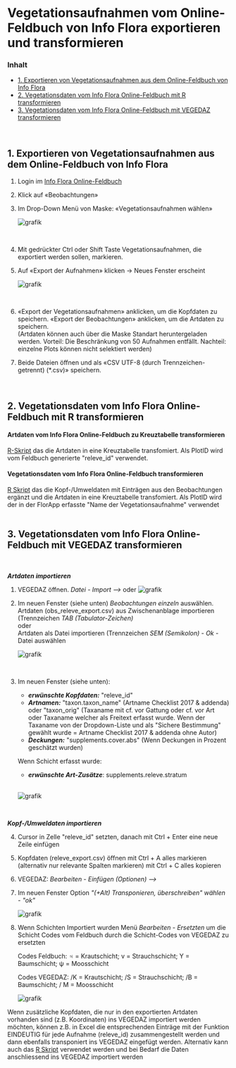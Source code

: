 # Vegetationsaufnahmen vom Online-Feldbuch von Info Flora exportieren und transformieren


<a name="inhalt"></a>
### Inhalt
- [1. Exportieren von Vegetationsaufnahmen aus dem Online-Feldbuch von Info Flora](#export)
- [2. Vegetationsdaten vom Info Flora Online-Feldbuch mit R transformieren](#Rtransformieren)
- [3. Vegetationsdaten vom Info Flora Online-Feldbuch mit VEGEDAZ transformieren](#VEGEDAZtransformieren)
<br />

<a name="export"></a>
## 1. Exportieren von Vegetationsaufnahmen aus dem Online-Feldbuch von Info Flora

1. Login im [Info Flora Online-Feldbuch](https://auth.infoflora.ch/de/login)

2. Klick auf «Beobachtungen»
   
3. Im Drop-Down Menü von Maske: «Vegetationsaufnahmen wählen»
   <br />
   
   ![grafik](https://github.com/smwidmer/vegetationsdaten_info_flora_feldbuch/assets/89586146/c1c31b31-7b5a-4050-95c8-7f5cc708dba9)
   
   <br />

5. Mit gedrückter Ctrl oder Shift Taste Vegetationsaufnahmen, die exportiert werden sollen, markieren.

6. Auf «Export der Aufnahmen» klicken -> Neues Fenster erscheint
   <br />
   
   ![grafik](https://github.com/smwidmer/vegetationsdaten_info_flora_feldbuch/assets/89586146/66779fcc-d582-425f-a94e-e7caab2e9ce3)
   
   <br />
   
8. «Export der Vegetationsaufnahmen» anklicken, um die Kopfdaten zu speichern. «Export der Beobachtungen» anklicken, um die Artdaten zu speichern.   <br />
   (Artdaten können auch über die Maske Standart heruntergeladen werden. Vorteil: Die Beschränkung von 50 Aufnahmen entfällt. Nachteil: einzelne Plots können nicht selektiert werden)
   

10. Beide Dateien öffnen und als «CSV UTF-8 (durch Trennzeichen-getrennt) (*.csv)» speichern.
<br />


<a name="Rtransformieren"></a>
## 2. Vegetationsdaten vom Info Flora Online-Feldbuch mit R transformieren

#### Artdaten vom Info Flora Online-Feldbuch zu Kreuztabelle transformieren 
[R-Skript](https://github.com/smwidmer/vegetationsdaten_info_flora_feldbuch/blob/main/Artendaten_Info_Flora_FB_de_v.05.R)
das die Artdaten in eine Kreuztabelle transfomiert. Als PlotID wird vom Feldbuch generierte "releve_id" verwendet.


#### Vegetationsdaten vom Info Flora Online-Feldbuch transformieren
[R Skript](Vegetationsdaten_Info_Flora_FB_de_v.1.2.R) das die Kopf-/Umweldaten mit Einträgen aus den Beobachtungen ergänzt und die Artdaten in eine Kreuztabelle transfomiert. Als PlotID wird der in der FlorApp erfasste "Name der Vegetationsaufnahme" verwendet
<br />
<br />


<a name="VEGEDAZtransformieren"></a>
## 3. Vegetationsdaten vom Info Flora Online-Feldbuch mit VEGEDAZ transformieren
   <br />
   
***Artdaten importieren***

1. VEGEDAZ öffnen. *Datei - Import -->* oder ![grafik](https://github.com/smwidmer/vegetationsdaten_info_flora_feldbuch/assets/89586146/66b117bd-1a9f-4db8-890f-fc6cf144c40a)

2. Im neuen Fenster (siehe unten) *Beobachtungen einzeln* auswählen.
   Artdaten (obs_releve_export.csv) aus Zwischenanblage importieren (Trennzeichen *TAB (Tabulator-Zeichen)*
   <br /> oder    <br />
   Artdaten als Datei importieren (Trennzeichen *SEM (Semikolon)* - *Ok* - Datei auswählen
   <br />
   
   ![grafik](https://github.com/smwidmer/vegetationsdaten_info_flora_feldbuch/assets/89586146/aee38132-daf0-4ba8-bfc5-96c4ce0f0986)

   <br />

3. Im neuen Fenster (siehe unten):
   - ***erwünschte Kopfdaten:*** "releve_id"
   - ***Artnamen:*** "taxon.taxon_name" (Artname Checklist 2017 & addenda) oder "taxon_orig" (Taxaname mit cf. vor Gattung oder cf. vor Art oder Taxaname  welcher als Freitext erfasst wurde. Wenn der Taxaname von der Dropdown-Liste und als "Sichere Bestimmung" gewählt wurde = Artname Checklist 2017 & addenda ohne Autor)
   - ***Deckungen:*** "supplements.cover.abs" (Wenn Deckungen in Prozent geschätzt wurden)
  
   Wenn Schicht erfasst wurde:
   - ***erwünschte Art-Zusätze***: supplements.releve.stratum
   <br />
   
   ![grafik](https://github.com/smwidmer/vegetationsdaten_info_flora_feldbuch/assets/89586146/60d328c3-4450-46d8-a740-c5f284080f8b)

   <br />

***Kopf-/Umweldaten importieren***
   <br />
   
4. Cursor in Zelle "releve_id" setzten, danach mit Ctrl + Enter eine neue Zeile einfügen
5. Kopfdaten (releve_export.csv) öffnen mit Ctrl + A alles markieren (alternativ nur relevante Spalten markieren) mit Ctrl + C alles kopieren
6. VEGEDAZ: *Bearbeiten - Einfügen (Optionen) -->*
7. Im neuen Fenster Option *"(+Alt) Transponieren, überschreiben" wählen - "ok"*
   <br />
   
   ![grafik](https://github.com/smwidmer/vegetationsdaten_info_flora_feldbuch/assets/89586146/1f87eec7-499c-49a2-b3c3-b5d11c50e983)
   <br />
   
8. Wenn Schichten Importiert wurden Menü *Bearbeiten* - *Ersetzten* um die Schicht Codes vom Feldbuch durch die Schicht-Codes von VEGEDAZ zu ersetzten
   <br />
   
   Codes Feldbuch:
   ♃ = Krautschicht; v = Strauchschicht;  Y = Baumschicht; ψ = Moosschicht
      <br />
      
   Codes VEGEDAZ:
   /K = Krautschicht; /S = Strauchschicht; /B = Baumschicht; / M = Moosschicht
   <br />
   
   ![grafik](https://github.com/smwidmer/vegetationsdaten_info_flora_feldbuch/assets/89586146/5a9002dd-2d8c-4431-a902-19e9116c5f27)

Wenn zusätzliche Kopfdaten, die nur in den exportierten Artdaten vorhanden sind (z.B. Koordinaten) ins VEGEDAZ importiert werden möchten, können z.B. in Excel die entsprechenden Einträge mit der Funktion EINDEUTIG für jede Aufnahme (releve_id) zusammengestellt werden und dann ebenfalls transponiert ins VEGEDAZ eingefügt werden.
Alternativ kann auch das [R Skript](Vegetationsdaten_Info_Flora_FB_de_v.01.R) verwendet werden und bei Bedarf die Daten anschliessend ins VEGEDAZ importiert werden


   



